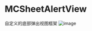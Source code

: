 # MCSheetAlertView
自定义的底部弹出视图框架
![image](https://github.com/mafangchao/MCLeftSilder/blob/master/aaa.gif)